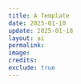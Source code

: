 ```yaml
---
title: A Template
date: 2025-01-10
update: 2025-01-18
layout: ai
permalink:
image:
credits:
exclude: true
---
```

